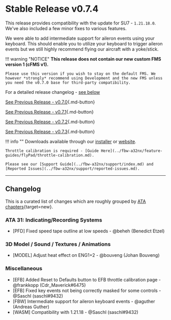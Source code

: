 # Stable Release v0.7.4

This release provides compatibility with the update for SU7 - `1.21.18.0`. We've also included a few minor fixes to various features.

We were able to add intermediate support for aileron events using your keyboard. This should enable you to utilize your keyboard to trigger aileron events but we still highly recommend flying our aircraft with a yoke/stick.

!!! warning "NOTICE"
    **This release does not contain our new custom FMS version 1 (cFMS v1).**

    Please use this version if you wish to stay on the default FMS. We however *strongly* recommend using Development and the new FMS unless you need the v0.7.0 base for third-party compatibility.

For a detailed release changelog - [see below](#changelog)

[See Previous Release - v0.7.0](v070.md){.md-button}

[See Previous Release - v0.7.1](v071.md){.md-button}

[See Previous Release - v0.7.2](v072.md){.md-button}

[See Previous Release - v0.7.3](v073.md){.md-button}

!!! info ""
    Downloads available through our [installer](../fbw-a32nx/installation.md) or [website](https://flybywiresim.com/a32nx/#download).

    Throttle calibration is required - [Guide Here](../fbw-a32nx/feature-guides/flyPad/throttle-calibration.md).

    Please see our [Support Guide](../fbw-a32nx/support/index.md) and [Reported Issues](../fbw-a32nx/support/reported-issues.md).

---

<!--Marketing info if required / photos-->

<link rel="stylesheet" href="/../stylesheets/release-notes.css">

## Changelog

This is a curated list of changes which are roughly grouped by [ATA chapters](https://en.wikipedia.org/wiki/ATA_100){target=new}.

<!--<span class="feature">&starf;</span> represent new features and functions.<br/>-->
<!--Other lines represent improvements, bug fixes or other changes.-->
<!--<span class="feature">&starf;</span> First implementation of automatic pressurization system <span class="author"> <span class="author"> - @MJuhe (Miquel)</span>-->

### ATA 31: Indicating/Recording Systems

- [PFD] Fixed speed tape outline at low speeds <span class="author"> - @beheh (Benedict Etzel)</span>

### 3D Model / Sound / Textures / Animations

- [MODEL] Adjust heat effect on ENG1+2 <span class="author"> - @bouveng (Johan Bouveng)</span>

### Miscellaneous

- [EFB] Added Reset to Defaults button to EFB throttle calibration page <span class="author"> - @frankkopp (Cdr_Maverick#6475)</span>
- [EFB] Fixed key events not being correctly masked for some controls <span class="author"> - @Saschl (saschl#9432)</span>
- [FBW] Intermediate support for aileron keyboard events <span class="author"> - @aguther (Andreas Guther)</span>
- [WASM] Compatibility with 1.21.18 <span class="author"> - @Saschl (saschl#9432)</span>

